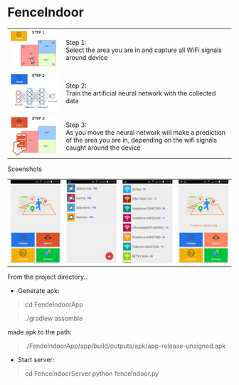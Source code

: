 # FenceIndoor


<table border="0" width="100%">
<tr><td>
<a href="Screenshots/step1.png"><img src="Screenshots/step1.png" width=300></a>
</td><td>
Step 1:<br>
Select the area you are in and capture all WiFi signals around device
</td></tr>
<tr><td>
<a href="Screenshots/step2.png"><img src="Screenshots/step2.png" width=300></a>
</td><td>
Step 2:<br>
Train the artificial neural network with the collected data
</td></tr>
<tr><td>
<a href="Screenshots/step3.png"><img src="Screenshots/step3.png" width=300></a>
</td><td>
Step 3:<br>
As you move the neural network will make a prediction of the area you are in, 
depending on the wifi signals caught around the device
</td></tr>
</table>


Sceenshots
<table border="0" width="100%">
<tr><td>
<a href="Screenshots/home.png"><img src="Screenshots/home.png" width=120></a>
</td><td>
<a href="Screenshots/areaList.png"><img src="Screenshots/areaList.png" width=120></a>
</td><td>
<a href="Screenshots/wifiScans.png"><img src="Screenshots/wifiScans.png" width=120></a>
</td><td>
<a href="Screenshots/predict.png"><img src="Screenshots/predict.png" width=120></a>
</td></tr>
</table>

From the project directory..


- Generate apk:

> cd FendeIndoorApp

> ./gradlew assemble

made apk to the path:

> ./FendeIndoorApp/app/build/outputs/apk/app-release-unsigned.apk



- Start server:

> cd FenceIndoorServer
> python fenceIndoor.py

